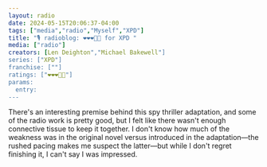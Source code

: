 ```yaml
---
layout: radio
date: 2024-05-15T20:06:37-04:00
tags: ["media","radio","Myself","XPD"]
title: "🎙️ radioblog: ❤️❤️❤️🖤🖤 for XPD "
media: ["radio"]
creators: [Len Deighton","Michael Bakewell"]
series: ["XPD"]
franchise: [""]
ratings: ["❤️❤️❤️🖤🖤"]
params:
  entry:
---
```

There's an interesting premise behind this spy thriller adaptation, and some of the radio work is pretty good, but I felt like there wasn't enough connective tissue to keep it together. I don't know how much of the weakness was in the original novel versus introduced in the adaptation—the rushed pacing makes me suspect the latter—but while I don't regret finishing it, I can't say I was impressed.
